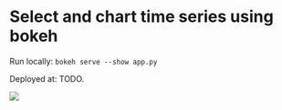 # Select and chart time series using bokeh

Run locally: `bokeh serve --show app.py`

Deployed at: TODO.

![](https://user-images.githubusercontent.com/9265326/32327157-89eb18f6-bfe6-11e7-89da-2306c9591647.png)


